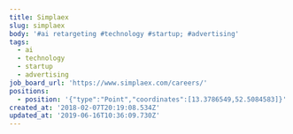 ```yaml
---
title: Simplaex
slug: simplaex
body: '#ai retargeting #technology #startup; #advertising'
tags:
  - ai
  - technology
  - startup
  - advertising
job_board_url: 'https://www.simplaex.com/careers/'
positions:
  - position: '{"type":"Point","coordinates":[13.3786549,52.5084583]}'
created_at: '2018-02-07T20:19:08.534Z'
updated_at: '2019-06-16T10:36:09.730Z'
---
```


